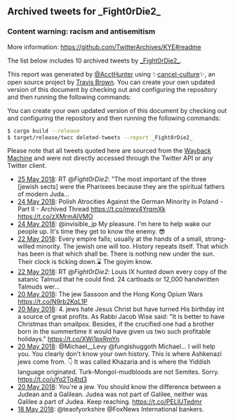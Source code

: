 ## Archived tweets for \_Fight0rDie2\_
### Content warning: racism and antisemitism
More information: https://github.com/TwitterArchives/KYE#readme

The list below includes 10 archived tweets by
[\_Fight0rDie2\_](https://twitter.com/_Fight0rDie2_).



This report was generated by [@AcctHunter](https://twitter.com/accthunter) using ✨[cancel-culture](https://github.com/travisbrown/cancel-culture)✨,
an open source project by [Travis Brown](https://twitter.com/travisbrown). You can create your own
updated version of this document by checking out and configuring the repository and then running
the following commands:

You can create your own updated version of this document by checking out and configuring the
repository and then running the following commands:

```bash
$ cargo build --release
$ target/release/twcc deleted-tweets --report _Fight0rDie2_
```

Please note that all tweets quoted here are sourced from the
[Wayback Machine](https://web.archive.org) and were not directly accessed through the Twitter API or
any Twitter client.

* [25 May 2018](https://web.archive.org/web/20180525025406/https://twitter.com/_Fight0rDie2_/status/999846039275429888): RT @_Fight0rDie2_: "The most important of the three [jewish sects] were the Pharisees because they are the spiritual fathers of modern Juda…
* [24 May 2018](https://web.archive.org/web/20180524105506/https://twitter.com/_Fight0rDie2_/status/999604699044171776): Polish Atrocities Against the German Minority in Poland - Part II - Archived Thread https://t.co/mwv4YrqmXk https://t.co/zXMrmAlVMO
* [24 May 2018](https://web.archive.org/web/20180524095152/https://twitter.com/_Fight0rDie2_/status/999588785829679105): @invisible_jp My pleasure. I'm here to help wake our people up. It's time they get to know the enemy. 😎
* [22 May 2018](https://web.archive.org/web/20180522064223/https://twitter.com/_Fight0rDie2_/status/998816325043654656): Every empire falls; usually at the hands of a small, strong-willed minority. The jewish one will too. History repeats itself. That which has been is that which shall be. There is nothing new under the sun.   Their clock is ticking down.⌛  The goyim know.
* [22 May 2018](https://web.archive.org/web/20180522044202/https://twitter.com/_Fight0rDie2_/status/998786037982867457): RT @_Fight0rDie2_: Louis IX hunted down every copy of the satanic Talmud that he could find. 24 cartloads or 12,000 handwritten Talmuds wer…
* [20 May 2018](https://web.archive.org/web/20180520112304/https://twitter.com/_Fight0rDie2_/status/998162185619738624): The jew Sassoon and the Hong Kong Opium Wars https://t.co/N9rb2KqL1P
* [20 May 2018](https://web.archive.org/web/20180520083946/https://twitter.com/_Fight0rDie2_/status/998121089833295872): 4. jews hate Jesus Christ but have turned His birthday int a source of great profits. As Rabbi Jacob Wise said: "It is better to have Christmas than smallpox. Besides, if the crucified one had a brother born in the summertime it would have given us two such profitable holidays." https://t.co/XWi1pxRmYn
* [20 May 2018](https://web.archive.org/web/20180520060821/https://twitter.com/_Fight0rDie2_/status/998082984577323010): @Michael__Levy @fungishuggoth Michael... I will help you. You clearly don't know your own history. This is where Ashkenazi jews come from. 👇 It was called Khazaria and is where the Yiddish language originated. Turk-Mongol-mudbloods are not Semites. Sorry. https://t.co/uYq2Tq4td3
* [20 May 2018](https://web.archive.org/web/20180520043240/https://twitter.com/_Fight0rDie2_/status/998058905073831941): You're a jew. You should know the difference between a Judean and a Galilean. Judea was not part of Galilee, neither was Galilee a part of Judea. Keep reaching. https://t.co/PELlUTedmr
* [18 May 2018](https://web.archive.org/web/20180518120012/https://twitter.com/_Fight0rDie2_/status/997446754772619264): @teaofyorkshire @FoxNews International bankers.

